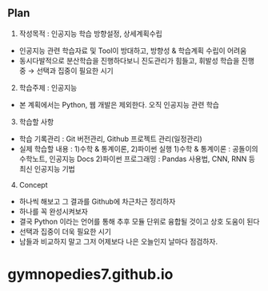 ## Plan

1. 작성목적 : 인공지능 학습 방향설정, 상세계획수립
 - 인공지능 관련 학습자료 및 Tool이 방대하고, 방향성 & 학습계획 수립이 어려움
 - 동시다발적으로 분산학습을 진행하다보니 진도관리가 힘들고, 휘발성 학습을 진행중 → 선택과 집중이 필요한 시기

2. 학습주제 : 인공지능
 - 본 계획에서는 Python, 웹 개발은 제외한다. 오직 인공지능 관련 학습
 
3. 학습할 사항 
 - 학습 기록관리 : Git 버전관리, Github 프로젝트 관리(일정관리)
 - 실제 학습할 내용 : 1)수학 & 통계이론, 2)파이썬 실행
  1)수학 & 통계이론 : 공돌이의 수학노트, 인공지능 Docs
  2)파이썬 프로그래밍 : Pandas 사용법, CNN, RNN 등 최신 인공지능 기법
 
 4. Concept
  - 하나씩 해보고 그 결과를 Github에 차근차근 정리하자
  - 하나를 꼭 완성시켜보자
  - 결국 Python 이라는 언어를 통해 추후 모듈 단위로 융합될 것이고 상호 도움이 된다 
  - 선택과 집중이 더욱 필요한 시기
  - 남들과 비교하지 말고 그저 어제보다 나은 오늘인지 날마다 점검하자.
# gymnopedies7.github.io

